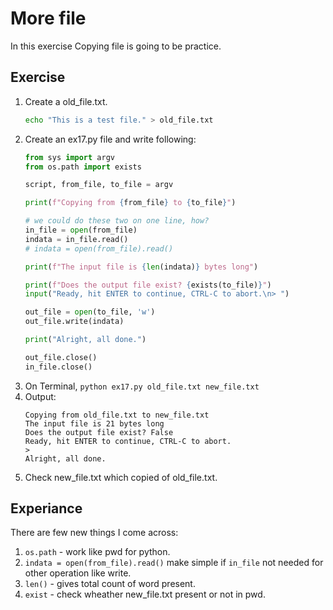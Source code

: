 # More file

In this exercise Copying file is going to be practice.

## Exercise

1. Create a old_file.txt.
    ```sh
    echo "This is a test file." > old_file.txt
    ```
2. Create an ex17.py file and write following:
    ```py
    from sys import argv
    from os.path import exists

    script, from_file, to_file = argv

    print(f"Copying from {from_file} to {to_file}")

    # we could do these two on one line, how?
    in_file = open(from_file)
    indata = in_file.read()
    # indata = open(from_file).read()

    print(f"The input file is {len(indata)} bytes long")

    print(f"Does the output file exist? {exists(to_file)}")
    input("Ready, hit ENTER to continue, CTRL-C to abort.\n> ")

    out_file = open(to_file, 'w')
    out_file.write(indata)

    print("Alright, all done.")

    out_file.close()
    in_file.close()
    ```
3. On Terminal, `python ex17.py old_file.txt new_file.txt`
4. Output:
    ```
    Copying from old_file.txt to new_file.txt
    The input file is 21 bytes long
    Does the output file exist? False
    Ready, hit ENTER to continue, CTRL-C to abort.
    > 
    Alright, all done.
    ```
5. Check new_file.txt which copied of old_file.txt.

## Experiance

There are few new things I come across:

1. `os.path` - work like pwd for python.
2. `indata = open(from_file).read()` make simple if `in_file` not needed for other operation like write.
3. `len()` - gives total count of word present.
4. `exist` - check wheather new_file.txt present or not in pwd.